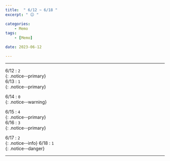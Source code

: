 ```yaml
---
title:  " 6/12 ~ 6/18 "
excerpt: " 😐 "

categories:
    - Memo
tags:
    - [Memo]

date: 2023-06-12

---
```

- - -
<!-- 약 -->

6/12 : `2`   
{: .notice--primary}  
6/13 : `1`   
{: .notice--primary}  

6/14 : `0`   
{: .notice--warning}  

6/15 : `4`   
{: .notice--primary}  
6/16 : `3`  
{: .notice--primary} 


6/17 : `2`      
{: .notice--info} 
6/18 : `1`   
{: .notice--danger}  


<!-- {: .notice}
{: .notice--primary}
{: .notice--info}
{: .notice--warning}
{: .notice--success}
{: .notice--danger} 
😄 😐 🙁 😡
-->
- - -